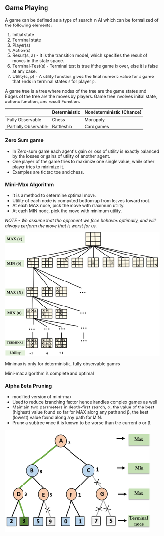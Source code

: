 ## Game Playing

A game can be defined as a type of search in AI which can be formalized of the following elements:  

1. Initial state  
2. Terminal state  
2. Player(s)  
3. Action(s)  
4. Result(s, a) - It is the transition model, which specifies the result of moves in the state space.  
5. Terminal-Test(s) - Terminal test is true if the game is over, else it is false at any case.   
6. Utility(s, p) - A utility function gives the final numeric value for a game that ends in terminal states s for player p.  

A game tree is a tree where nodes of the tree are the game states and Edges of the tree are the moves by players. Game tree involves initial state, actions function, and result Function.

|       | Deterministic | Nondeterministic (Chance) |
| ----- | -------- | -------- |
| Fully Observable |        Chess  |       Monopoly   |
| Partially Observable |      Battleship    |       Card games   |

### Zero Sum game
- In Zero-sum game each agent's gain or loss of utility is exactly balanced by the losses or gains of utility of another agent.  
- One player of the game tries to maximize one single value, while other player tries to minimize it.
- Examples are tic tac toe and chess.

### Mini-Max Algorithm
- It is a method to determine optimal move.  
- Utility of each node is computed bottom up from leaves toward root.  
- At each MAX node, pick the move with maximum utility.  
- At each MIN node, pick the move with minimum utility.  

*NOTE - We assume that the opponent we face behaves optimally, and will always perform the move that is worst for us.*

![img](assets/mini-max.png)

Minimax is only for deterministic, fully observable games  

Mini-max algorithm is complete and optimal

### Alpha Beta Pruning
- modified version of mini-max
- Used to reduce branching factor hence handles complex games as well 
- Maintain two parameters in depth-first search, α, the value of the best (highest) value found so far for MAX along any path and β, the best (lowest) value found along any path for MIN.
- Prune a subtree once it is known to be worse than the current α or β.

![img](assets/alpha-beta-pruning-steps.png)